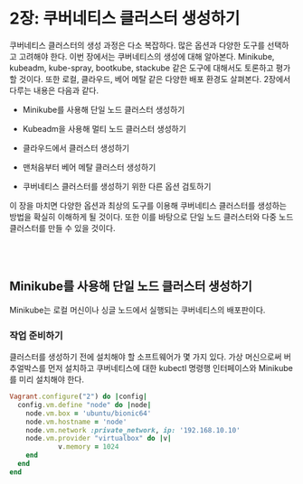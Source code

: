 # 2장: 쿠버네티스 클러스터 생성하기

쿠버네티스 클러스터의 생성 과정은 다소 복잡하다. 많은 옵션과 다양한 도구를 선택하고 고려해야 한다. 이번 장에서는 쿠버네티스의 생성에 대해 알아본다. Minikube, kubeadm, kube-spray, bootkube, stackube 같은 도구에 대해서도 토론하고 평가할 것이다. 또한 로컬, 클라우드, 베어 메탈 같은 다양한 배포 환경도 살펴본다. 2장에서 다루는 내용은 다음과 같다.

- Minikube를 사용해 단일 노드 클러스터 생성하기

- Kubeadm을 사용해 멀티 노드 클러스터 생성하기

- 클라우드에서 클러스터 생성하기

- 맨처음부터 베어 메탈 클러스터 생성하기

- 쿠버네티스 클러스터를 생성하기 위한 다른 옵션 검토하기

이 장을 마치면 다양한 옵션과 최상의 도구를 이용해 쿠버네티스 클러스터를 생성하는 방법을 확실히 이해하게 될 것이다. 또한 이를 바탕으로 단일 노드 클러스터와 다중 노드 클러스터를 만들 수 있을 것이다.

<br></br>

## Minikube를 사용해 단일 노드 클러스터 생성하기

Minikube는 로컬 머신이나 싱글 노드에서 실행되는 쿠버네티스의 배포판이다.

### 작업 준비하기

클러스터를 생성하기 전에 설치해야 할 소프트웨어가 몇 가지 있다. 가상 머신으로써 버추얼박스를 먼저 설치하고 쿠버네티스에 대한 kubectl 명령행 인터페이스와 Minikube를 미리 설치해야 한다.

```ruby
Vagrant.configure("2") do |config|
  config.vm.define "node" do |node|
    node.vm.box = 'ubuntu/bionic64'
    node.vm.hostname = 'node'
    node.vm.network :private_network, ip: '192.168.10.10'
    node.vm.provider "virtualbox" do |v|
            v.memory = 1024 
    end
  end
end
```